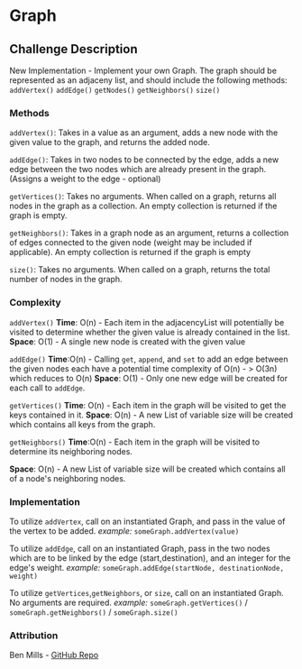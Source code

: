 # Graph

## Challenge Description

New Implementation - Implement your own Graph. The graph should be represented as
an adjaceny list, and should include the following methods:
`addVertex()`
`addEdge()`
`getNodes()`
`getNeighbors()`
`size()`

### Methods

`addVertex()`: Takes in a value as an argument, adds a new node with the given
value to the graph, and returns the added node.

`addEdge()`: Takes in two nodes to be connected by the edge, adds a new edge
between the two nodes which are already present in the graph. (Assigns a weight
to the edge - optional)

`getVertices()`: Takes no arguments. When called on a graph, returns all
nodes in the graph as a collection. An empty collection is returned if the graph
is empty.

`getNeighbors()`: Takes in a graph node as an argument, returns a collection of
edges connected to the given node (weight may be included if applicable). An
empty collection is returned if the graph is empty

`size()`: Takes no arguments. When called on a graph, returns the total number of
nodes in the graph.

### Complexity

`addVertex()`
**Time**: O(n) - Each item in the adjacencyList will potentially be visited to
determine whether the given value is already contained in the list.
**Space**: O(1) - A single new node is created with the given value

`addEdge()`
**Time**:O(n) - Calling `get`, `append`, and `set` to add an edge between the
given nodes each
have a potential
time
complexity of O(n) - > O(3n) which reduces to O(n)
**Space**: O(1) - Only one new edge will be created for each call to `addEdge`.

`getVertices()`
**Time**: O(n) - Each item in the graph will be visited
to get the keys contained in it.
**Space**: O(n) - A new List of variable size will be created which contains all keys from the graph.

`getNeighbors()`
**Time**:O(n) - Each item in the graph will be visited to determine its
neighboring nodes.

**Space**: O(n) - A new List of variable size will be created which contains all
of a node's neighboring nodes.

### Implementation

To utilize `addVertex`, call on an instantiated Graph, and pass in the value of
the vertex to be added.
*example:* `someGraph.addVertex(value)`

To utilize `addEdge`, call on an instantiated Graph, pass in the two nodes which
are to be linked by the edge (start,destination), and an integer for the edge's
weight.
*example:* `someGraph.addEdge(startNode, destinationNode, weight)`

To utilize `getVertices`,`getNeighbors`, or `size`, call on an instantiated Graph. No
arguments are
required.
*example:* `someGraph.getVertices()` / `someGraph.getNeighbors()` / `someGraph.size()`



### Attribution
Ben Mills - [GitHub Repo](https://github.com/akkanben/data-structures-and-algorithms)



